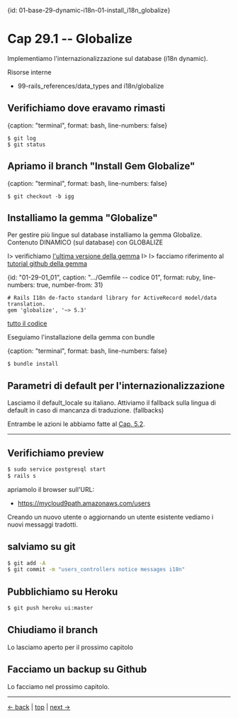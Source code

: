{id: 01-base-29-dynamic-i18n-01-install_i18n_globalize}
# Cap 29.1 -- Globalize

Implementiamo l'internazionalizzazione sul database (i18n dynamic).


Risorse interne

* 99-rails_references/data_types and i18n/globalize




## Verifichiamo dove eravamo rimasti

{caption: "terminal", format: bash, line-numbers: false}
```
$ git log
$ git status
```




## Apriamo il branch "Install Gem Globalize"

{caption: "terminal", format: bash, line-numbers: false}
```
$ git checkout -b igg
```




## Installiamo la gemma "Globalize"

Per gestire più lingue sul database installiamo la gemma Globalize.
Contenuto DINAMICO (sul database) con GLOBALIZE

I> verifichiamo [l'ultima versione della gemma](https://rubygems.org/gems/globalize)
I>
I> facciamo riferimento al [tutorial github della gemma](https://github.com/globalize/globalize)

{id: "01-29-01_01", caption: ".../Gemfile -- codice 01", format: ruby, line-numbers: true, number-from: 31}
```
# Rails I18n de-facto standard library for ActiveRecord model/data translation.
gem 'globalize', '~> 5.3'
```

[tutto il codice](#01-29-01_01all)


Eseguiamo l'installazione della gemma con bundle

{caption: "terminal", format: bash, line-numbers: false}
```
$ bundle install
```




## Parametri di default per l'internazionalizzazione

Lasciamo il default_locale su italiano.
Attiviamo il fallback sulla lingua di default in caso di mancanza di traduzione. (fallbacks)

Entrambe le azioni le abbiamo fatte al [Cap. 5.2](01-base-05-mockups_i18n-02-default_language).







---



## Verifichiamo preview

```bash
$ sudo service postgresql start
$ rails s
```

apriamolo il browser sull'URL:

* https://mycloud9path.amazonaws.com/users

Creando un nuovo utente o aggiornando un utente esistente vediamo i nuovi messaggi tradotti.



## salviamo su git

```bash
$ git add -A
$ git commit -m "users_controllers notice messages i18n"
```



## Pubblichiamo su Heroku

```bash
$ git push heroku ui:master
```



## Chiudiamo il branch

Lo lasciamo aperto per il prossimo capitolo



## Facciamo un backup su Github

Lo facciamo nel prossimo capitolo.



---

[<- back](https://github.com/flaviobordonidev/leanpubabrandnewcms/blob/master/01-base/09-manage_users/03-browser_tab_title_users-it.md)
 | [top](#top) |
[next ->](https://github.com/flaviobordonidev/leanpubabrandnewcms/blob/master/01-base/10-users_i18n/02-users_form_i18n-it.md)
